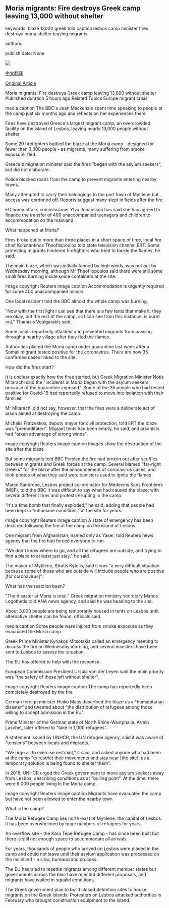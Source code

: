 ## Moria migrants: Fire destroys Greek camp leaving 13,000 without shelter

keywords: blaze 13000 greek told caption lesbos camp minister fires destroys moria shelter leaving migrants

authors: 

publish date: None

![](https://ichef.bbci.co.uk/news/1024/branded_news/18060/production/_114300489_hi063244513.jpg)

[中文翻译](Moria%20migrants%3A%20Fire%20destroys%20Greek%20camp%20leaving%2013%2C000%20without%20shelter_zh.md)

[Original Article](https://www.bbc.com/news/world-europe-54082201)

Moria migrants: Fire destroys Greek camp leaving 13,000 without shelter Published duration 5 hours ago Related Topics Europe migrant crisis

media caption The BBC's Jean Mackenzie spent time speaking to people at the camp just six months ago and reflects on her experiences there

Fires have destroyed Greece's largest migrant camp, an overcrowded facility on the island of Lesbos, leaving nearly 13,000 people without shelter.

Some 20 firefighters battled the blaze at the Moria camp - designed for fewer than 3,000 people - as migrants, many suffering from smoke exposure, fled.

Greece's migration minister said the fires "began with the asylum seekers", but did not elaborate.

Police blocked roads from the camp to prevent migrants entering nearby towns.

Many attempted to carry their belongings to the port town of Mytilene but access was cordoned off. Reports suggest many slept in fields after the fire.

EU home affairs commissioner Ylva Johansson has said she has agreed to finance the transfer of 400 unaccompanied teenagers and children to accommodation on the mainland.

What happened at Moria?

Fires broke out in more than three places in a short space of time, local fire chief Konstantinos Theofilopoulos told state television channel ERT. Some protesting migrants hindered firefighters who tried to tackle the flames, he said.

The main blaze, which was initially fanned by high winds, was put out by Wednesday morning, although Mr Theofilopoulos said there were still some small fires burning inside some containers at the site.

image copyright Reuters image caption Accommodation is urgently required for some 400 unaccompanied minors

One local resident told the BBC almost the whole camp was burning.

"Now with the first light I can see that there is a few tents that make it, they are okay, but the rest of the camp, as I can see from this distance, is burnt out," Thanasis Voulgarakis said.

Some locals reportedly attacked and prevented migrants from passing through a nearby village after they fled the flames.

Authorities placed the Moria camp under quarantine last week after a Somali migrant tested positive for the coronavirus. There are now 35 confirmed cases linked to the site.

How did the fires start?

It is unclear exactly how the fires started, but Greek Migration Minister Notis Mitarachi said the "incidents in Moria began with the asylum seekers because of the quarantine imposed". Some of the 35 people who had tested positive for Covid-19 had reportedly refused to move into isolation with their families.

Mr Mitarachi did not say, however, that the fires were a deliberate act of arson aimed at destroying the camp.

Michalis Fratzeskos, deputy mayor for civil protection, told ERT the blaze was "premeditated". Migrant tents had been empty, he said, and arsonists had "taken advantage of strong winds".

image copyright Reuters image caption Images show the destruction of the site after the blaze

But some migrants told BBC Persian the fire had broken out after scuffles between migrants and Greek forces at the camp. Several blamed "far-right Greeks" for the blaze after the announcement of coronavirus cases, and took photos of what they said were canisters used to ignite the flames

Marco Sandrone, Lesbos project co-ordinator for Médecins Sans Frontières (MSF), told the BBC it was difficult to say what had caused the blaze, with several different fires and protests erupting in the camp.

"It's a time bomb that finally exploded," he said, adding that people had been kept in "inhumane conditions" at the site for years.

image copyright Reuters image caption A state of emergency has been declared following the fire at the camp on the island of Lesbos

One migrant from Afghanistan, named only as Yaser, told Reuters news agency that the fire had forced everyone to run.

"We don't know where to go, and all the refugees are outside, and trying to find a place to at least just stay," he said.

The mayor of Mytilene, Stratis Kytelis, said it was "a very difficult situation because some of those who are outside will include people who are positive [for coronavirus]".

What has the reaction been?

"The disaster at Moria is total," Greek migration ministry secretary Manos Logothetis told ANA news agency, and said he was heading to the site.

About 3,000 people are being temporarily housed in tents on Lesbos until alternative shelter can be found, officials said.

media caption Some people were injured from smoke exposure as they evacuated the Moria camp

Greek Prime Minister Kyriakos Mitsotakis called an emergency meeting to discuss the fire on Wednesday morning, and several ministers have been sent to Lesbos to assess the situation.

The EU has offered to help with the response.

European Commission President Ursula von der Leyen said the main priority was "the safety of those left without shelter".

image copyright Reuters image caption The camp has reportedly been completely destroyed by the fire

German foreign minister Heiko Maas described the blaze as a "humanitarian disaster" and tweeted about "the distribution of refugees among those willing to accept admission in the EU".

Prime Minister of the German state of North Rhine-Westphalia, Armin Laschet, later offered to "take in 1,000 refugees".

A statement issued by UNHCR, the UN refugee agency, said it was aware of "tensions" between locals and migrants.

"We urge all to exercise restraint," it said, and asked anyone who had been at the camp "to restrict their movements and stay near [the site], as a temporary solution is being found to shelter them".

In 2018, UNHCR urged the Greek government to move asylum seekers away from Lesbos, describing conditions as at "boiling point". At the time, there were 8,000 people living in the Moria camp.

image copyright Reuters image caption Migrants have evacuated the camp but have not been allowed to enter the nearby town

What is the camp?

The Moria Refugee Camp lies north-east of Mytilene, the capital of Lesbos. It has been overwhelmed by huge numbers of refugees for years.

An overflow site - the Kara Tepe Refugee Camp - has since been built but there is still not enough space to accommodate all arrivals.

For years, thousands of people who arrived on Lesbos were placed in the camp and could not leave until their asylum application was processed on the mainland - a slow, bureaucratic process.

The EU has tried to resettle migrants among different member states but governments across the bloc have rejected different proposals, and migrants have waited in squalid conditions.

The Greek government plan to build closed detention sites to house migrants on the Greek islands. Protesters on Lesbos attacked authorities in February who brought construction equipment to the island.